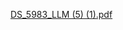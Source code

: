 [DS_5983_LLM (5) (1).pdf](https://github.com/DhruvMiyani/Transformers-architecture/files/14891487/DS_5983_LLM.5.1.pdf)
